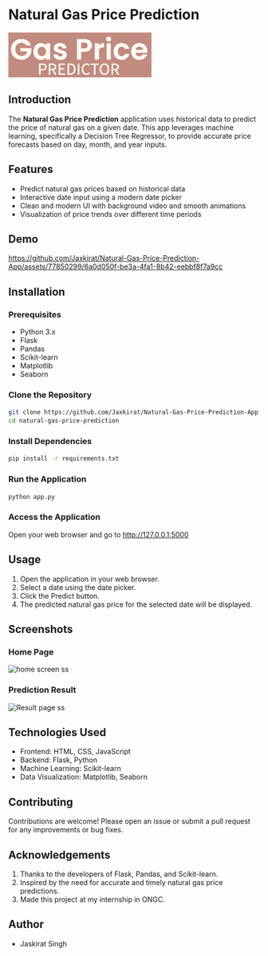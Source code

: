 # Natural Gas Price Prediction

![Natural Gas Logo](static/gas-logo.png)

## Introduction

The **Natural Gas Price Prediction** application uses historical data to predict the price of natural gas on a given date. This app leverages machine learning, specifically a Decision Tree Regressor, to provide accurate price forecasts based on day, month, and year inputs.

## Features

- Predict natural gas prices based on historical data
- Interactive date input using a modern date picker
- Clean and modern UI with background video and smooth animations
- Visualization of price trends over different time periods

## Demo

https://github.com/Jaxkirat/Natural-Gas-Price-Prediction-App/assets/77850299/6a0d050f-be3a-4fa1-8b42-eebbf8f7a9cc

## Installation

### Prerequisites

- Python 3.x
- Flask
- Pandas
- Scikit-learn
- Matplotlib
- Seaborn


### Clone the Repository

```bash
git clone https://github.com/Jaxkirat/Natural-Gas-Price-Prediction-App.git
cd natural-gas-price-prediction
```

### Install Dependencies
```bash
pip install -r requirements.txt
```
### Run the Application 
```bash
python app.py
```
### Access the Application
Open your web browser and go to http://127.0.0.1:5000

## Usage
1. Open the application in your web browser.
2. Select a date using the date picker.
3. Click the Predict button.
4. The predicted natural gas price for the selected date will be displayed.

## Screenshots
### Home Page

![home screen ss](https://github.com/Jaxkirat/Natural-Gas-Price-Prediction-App/assets/77850299/277e75b7-ef28-4a48-af5d-9935e1a77c62)

### Prediction Result

![Result page ss](https://github.com/Jaxkirat/Natural-Gas-Price-Prediction-App/assets/77850299/e734bc1c-f6f1-40ab-8cac-1dff8d7de5b6)

## Technologies Used
- Frontend: HTML, CSS, JavaScript
- Backend: Flask, Python
- Machine Learning: Scikit-learn
- Data Visualization: Matplotlib, Seaborn

## Contributing
Contributions are welcome! Please open an issue or submit a pull request for any improvements or bug fixes.

## Acknowledgements
1. Thanks to the developers of Flask, Pandas, and Scikit-learn.
2. Inspired by the need for accurate and timely natural gas price predictions.
3. Made this project at my internship in ONGC.

## Author 
- Jaskirat Singh

